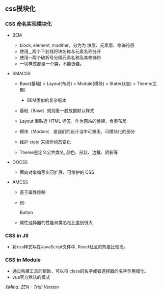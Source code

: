 ## css模块化

### CSS 命名实现模块化

- BEM

	- block, element, modifier，分为为 块层、元素层、修饰符层
	- 使用__两个下划线将块名称与元素名称分开
	- 使用--两个破折号分隔元素名称及其修饰符
	- 一切样式都是一个类，不能嵌套。

- SMACSS

	-  Base(基础) > Layout(布局) > Module(模块)  > State(状态) > Theme(主题)

		- BEM类似的复杂版本

	- 基础（Base）规则里一般放置默认样式
	- Layout 很贴近 HTML 标签，作为网站的骨架，负责布局
	- 模块（Module） 是我们的设计当中可重用，可模块化的部分
	- 维护 state 来操作动态变化
	- Theme是定义公共类名, 颜色、形状、边框、阴影等

- OOCSS

	- 面向对象编写出可扩展、可维护的 CSS

- AMCSS

	- 基于属性控制
	- 例: <div am-button="large blue">Button</div>

	- 属性选择器的性能和类名相比差别很大

### CSS in JS

- 将css样式写在JavaScript文件中, React社区的热度比较高。

### CSS in Module

- 通过构建工具的帮助，可以将 class的名字或者选择器的名字作用域化。
- vue官方默认的模式

*XMind: ZEN - Trial Version*